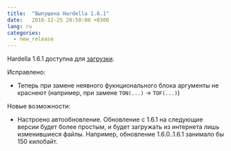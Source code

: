 ```yaml
---
title:  "Выпущена Hardella 1.6.1"
date:   2016-12-25 20:50:00 +0300
lang: ru
categories:
  - new_release
---
```


Hardella 1.6.1 доступна для [загрузки](/download).
                        
Исправлено:
  - Теперь при замене неявного фукнционального блока аргументы не краснеют (например, при замене `TON(...)` -> `TOF(...)`)

Новые возможности:
  - Настроено автообновление. Обновление с 1.6.1 на следующие версии будет более простым, и будет загружать из интернета лишь изменившиеся файлы.
    Например, обновление 1.6.0..1.6.1 занимало бы 150 килобайт. 
